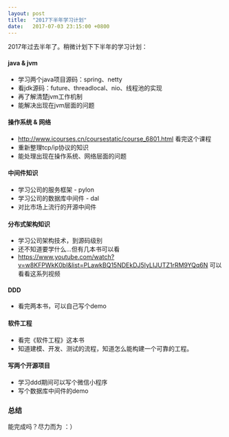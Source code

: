 ```yaml
---
layout: post
title:  "2017下半年学习计划"
date:   2017-07-03 23:15:00 +0800
---
```


2017年过去半年了。稍微计划下下半年的学习计划：

#### java & jvm

   - 学习两个java项目源码：spring、netty
   - 看jdk源码：future、threadlocal、nio、线程池的实现
   - 再了解清楚jvm工作机制
   - 能解决出现在jvm层面的问题

#### 操作系统 & 网络

   - http://www.icourses.cn/coursestatic/course_6801.html  看完这个课程
   - 重新整理tcp/ip协议的知识
   - 能处理出现在操作系统、网络层面的问题

#### 中间件知识

   - 学习公司的服务框架 - pylon
   - 学习公司的数据库中间件 - dal
   - 对比市场上流行的开源中间件

#### 分布式架构知识

   - 学习公司架构技术，到源码级别
   - 还不知道要学什么...但有几本书可以看
   - https://www.youtube.com/watch?v=w8KFPWkK0bI&list=PLawkBQ15NDEkDJ5IyLIJUTZ1rRM9YQq6N 可以看看这系列视频

#### DDD

   - 看完两本书，可以自己写个demo

#### 软件工程

   - 看完《软件工程》这本书
   - 知道建模、开发、测试的流程，知道怎么能构建一个可靠的工程。

#### 写两个开源项目

   - 学习ddd期间可以写个微信小程序
   - 写个数据库中间件的demo

### 总结

能完成吗？尽力而为   ：）
